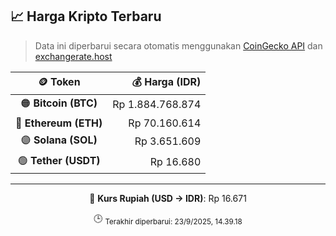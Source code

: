 

<!-- HARGA_KRIPTO -->
## 📈 Harga Kripto Terbaru

> Data ini diperbarui secara otomatis menggunakan [CoinGecko API](https://www.coingecko.com/) dan [exchangerate.host](https://exchangerate.host/)

<div align="center">

| 🪙 Token | 💰 Harga (IDR) |
|:------:|---------------:|
| 🟠 **Bitcoin (BTC)**   | Rp 1.884.768.874 |
| 🔵 **Ethereum (ETH)**  | Rp 70.160.614 |
| 🟣 **Solana (SOL)**    | Rp 3.651.609 |
| 🟢 **Tether (USDT)**   | Rp 16.680 |

---

💱 **Kurs Rupiah (USD → IDR)**: Rp 16.671

🕒 <sub>Terakhir diperbarui: 23/9/2025, 14.39.18</sub>

</div>
<!-- /HARGA_KRIPTO -->